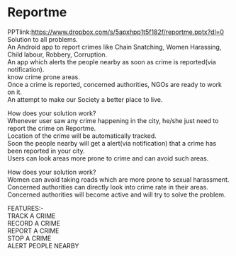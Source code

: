 # Reportme  
PPTlink:https://www.dropbox.com/s/5apxhpp1t5f182f/reportme.pptx?dl=0  
Solution to all problems.   
An Android app to report crimes like Chain Snatching, Women Harassing, Child labour, Robbery, Corruption.  
An app which alerts the people nearby as soon as crime is reported(via notification).  
know crime prone areas.  
Once a crime is reported, concerned authorities, NGOs are ready to work on it.  
An attempt to make our Society a better place to live.  
  
How does your solution work?   
Whenever user saw any crime happening in the city, he/she just need to report the crime on Reportme.  
Location of the crime will be automatically tracked.  
Soon the people nearby will get a alert(via notification) that a crime has been reported in your city.  
Users can look areas more prone to crime and can avoid such areas.  
  
How does your solution work?   
Women can avoid taking roads which are more prone to sexual harassment.  
Concerned authorities can directly look into crime rate in their areas.  
Concerned authorities will become active and will try to solve the problem.  
  
FEATURES:-  
TRACK A CRIME  
RECORD A CRIME  
REPORT A CRIME  
STOP A CRIME  
ALERT PEOPLE NEARBY   
